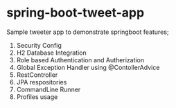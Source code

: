 # spring-boot-tweet-app

Sample tweeter app to demonstrate springboot features;

1) Security Config
2) H2 Database Integration
3) Role based Authentication and Autherization
4) Global Exception Handler using @ContollerAdvice
5) RestController
6) JPA respositories
7) CommandLine Runner
8) Profiles usage
